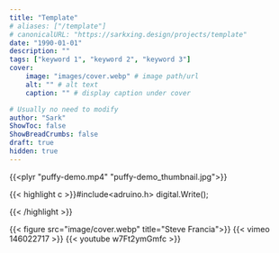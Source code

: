 ```yaml
---
title: "Template"
# aliases: ["/template"]
# canonicalURL: "https://sarkxing.design/projects/template"
date: "1990-01-01"
description: ""
tags: ["keyword 1", "keyword 2", "keyword 3"]
cover:
    image: "images/cover.webp" # image path/url
    alt: "" # alt text
    caption: "" # display caption under cover

# Usually no need to modify
author: "Sark"
ShowToc: false
ShowBreadCrumbs: false
draft: true
hidden: true
---
```

{{<plyr "puffy-demo.mp4" "puffy-demo_thumbnail.jpg">}}

{{< highlight c >}}#include<adruino.h>
digital.Write();

{{< /highlight >}}

{{< figure src="image/cover.webp" title="Steve Francia">}}
{{< vimeo 146022717 >}}
{{< youtube w7Ft2ymGmfc >}}